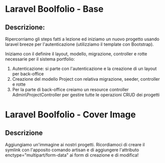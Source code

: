 # Laravel Boolfolio - Base
## Descrizione:
Ripercorriamo gli steps fatti a lezione ed iniziamo un nuovo progetto usando laravel breeze per l'autenticazione (utilizziamo il template con Bootstrap).

Iniziamo con il definire il layout, modello, migrazione, controller e rotte necessarie per il sistema portfolio:
1. Autenticazione: si parte con l'autenticazione e la creazione di un layout per back-office
2. Creazione del modello Project con relativa migrazione, seeder, controller e rotte
3. Per la parte di back-office creiamo un resource controller Admin\\ProjectController per gestire tutte le operazioni CRUD dei progetti

# Laravel Boolfolio - Cover Image
## Descrizione
Aggiungiamo un'immagine ai nostri progetti.
Ricordiamoci di creare il symlink con l'apposito comando artisan e di aggiungere l'attributo enctype="multipart/form-data" ai form di creazione e di modifica!